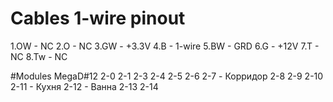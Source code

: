# Cables 1-wire pinout

1.OW  - NC
2.O   - NC
3.GW  - +3.3V
4.B   - 1-wire
5.BW  - GRD
6.G   - +12V
7.T   - NC
8.Tw  - NC


#Modules MegaD#12
2-0
2-1
2-3
2-4
2-5
2-6
2-7 - Корридор
2-8 
2-9
2-10
2-11 - Кухня
2-12 - Ванна
2-13
2-14
